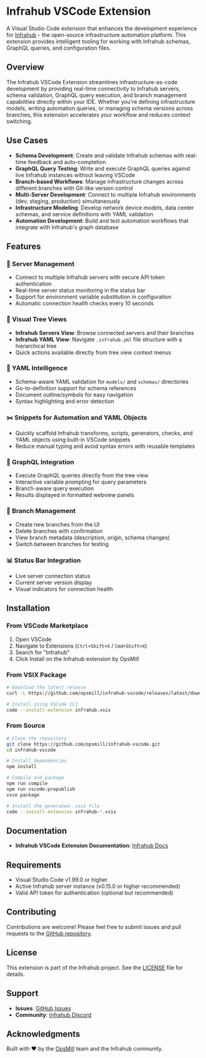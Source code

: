 # Infrahub VSCode Extension

A Visual Studio Code extension that enhances the development experience for [Infrahub](https://github.com/opsmill/infrahub) - the open-source infrastructure automation platform. This extension provides intelligent tooling for working with Infrahub schemas, GraphQL queries, and configuration files.

## Overview

The Infrahub VSCode Extension streamlines infrastructure-as-code development by providing real-time connectivity to Infrahub servers, schema validation, GraphQL query execution, and branch management capabilities directly within your IDE. Whether you're defining infrastructure models, writing automation queries, or managing schema versions across branches, this extension accelerates your workflow and reduces context switching.

## Use Cases

- **Schema Development**: Create and validate Infrahub schemas with real-time feedback and auto-completion
- **GraphQL Query Testing**: Write and execute GraphQL queries against live Infrahub instances without leaving VSCode
- **Branch-based Workflows**: Manage infrastructure changes across different branches with Git-like version control
- **Multi-Server Development**: Connect to multiple Infrahub environments (dev, staging, production) simultaneously
- **Infrastructure Modeling**: Develop network device models, data center schemas, and service definitions with YAML validation
- **Automation Development**: Build and test automation workflows that integrate with Infrahub's graph database

## Features

### 🔗 Server Management

- Connect to multiple Infrahub servers with secure API token authentication
- Real-time server status monitoring in the status bar
- Support for environment variable substitution in configuration
- Automatic connection health checks every 10 seconds

### 🌳 Visual Tree Views

- **Infrahub Servers View**: Browse connected servers and their branches
- **Infrahub YAML View**: Navigate `.infrahub.yml` file structure with a hierarchical tree
- Quick actions available directly from tree view context menus

### 📝 YAML Intelligence

- Schema-aware YAML validation for `models/` and `schemas/` directories
- Go-to-definition support for schema references
- Document outline/symbols for easy navigation
- Syntax highlighting and error detection

### ✂️ Snippets for Automation and YAML Objects

- Quickly scaffold Infrahub transforms, scripts, generators, checks, and YAML objects using built-in VSCode snippets
- Reduce manual typing and avoid syntax errors with reusable templates

### 🚀 GraphQL Integration

- Execute GraphQL queries directly from the tree view
- Interactive variable prompting for query parameters
- Branch-aware query execution
- Results displayed in formatted webview panels

### 🔀 Branch Management

- Create new branches from the UI
- Delete branches with confirmation
- View branch metadata (description, origin, schema changes)
- Switch between branches for testing

### 📊 Status Bar Integration

- Live server connection status
- Current server version display
- Visual indicators for connection health

## Installation

### From VSCode Marketplace

1. Open VSCode
2. Navigate to Extensions (`Ctrl+Shift+X` / `Cmd+Shift+X`)
3. Search for "Infrahub"
4. Click Install on the Infrahub extension by OpsMill

### From VSIX Package

```bash
# Download the latest release
curl -L https://github.com/opsmill/infrahub-vscode/releases/latest/download/infrahub-x.x.x.vsix -o infrahub.vsix

# Install using VSCode CLI
code --install-extension infrahub.vsix
```

### From Source

```bash
# Clone the repository
git clone https://github.com/opsmill/infrahub-vscode.git
cd infrahub-vscode

# Install dependencies
npm install

# Compile and package
npm run compile
npm run vscode:prepublish
vsce package

# Install the generated .vsix file
code --install-extension infrahub-*.vsix
```

## Documentation

- **Infrahub VSCode Extension Documentation**: [Infrahub Docs](https://docs.infrahub.app/vscode)

## Requirements

- Visual Studio Code v1.99.0 or higher
- Active Infrahub server instance (v0.15.0 or higher recommended)
- Valid API token for authentication (optional but recommended)

## Contributing

Contributions are welcome! Please feel free to submit issues and pull requests to the [GitHub repository](https://github.com/opsmill/infrahub-vscode).

## License

This extension is part of the Infrahub project. See the [LICENSE](LICENSE) file for details.

## Support

- **Issues**: [GitHub Issues](https://github.com/opsmill/infrahub-vscode/issues)
- **Community**: [Infrahub Discord](https://discord.gg/infrahub)

## Acknowledgments

Built with ❤️ by the [OpsMill](https://opsmill.com) team and the Infrahub community.
